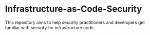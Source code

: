 # Infrastructure-as-Code-Security
This repository aims to help security practitioners and developers get familiar with security for infrastructure code.
